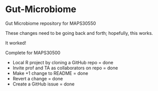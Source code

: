 # Gut-Microbiome
Gut Microbiome repository for MAPS30550

These changes need to be going back and forth; hopefully, this works.

It worked!

Complete for MAPS30500
- Local R project by cloning a GitHub repo = done
- Invite prof and TA as collaborators on repo = done
- Make +1 change to README = done
- Revert a change = done
- Create a GitHub issue = done
